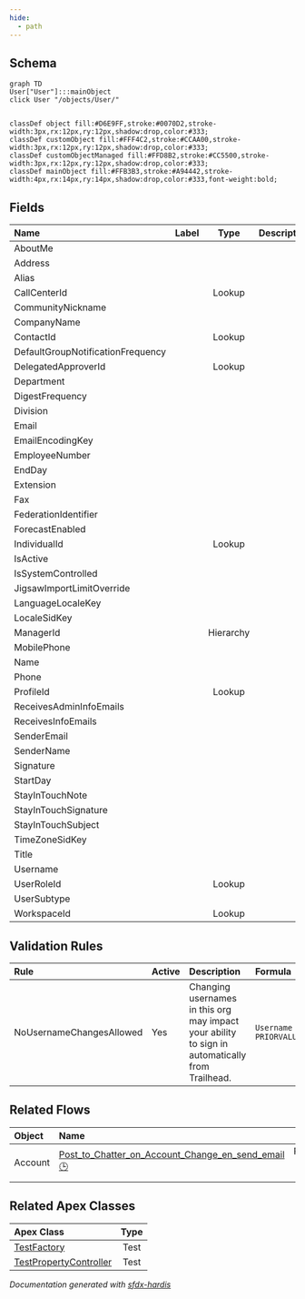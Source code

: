 ```yaml
---
hide:
  - path
---
```



## Schema

```mermaid
graph TD
User["User"]:::mainObject
click User "/objects/User/"


classDef object fill:#D6E9FF,stroke:#0070D2,stroke-width:3px,rx:12px,ry:12px,shadow:drop,color:#333;
classDef customObject fill:#FFF4C2,stroke:#CCAA00,stroke-width:3px,rx:12px,ry:12px,shadow:drop,color:#333;
classDef customObjectManaged fill:#FFD8B2,stroke:#CC5500,stroke-width:3px,rx:12px,ry:12px,shadow:drop,color:#333;
classDef mainObject fill:#FFB3B3,stroke:#A94442,stroke-width:4px,rx:14px,ry:14px,shadow:drop,color:#333,font-weight:bold;

```


<!-- Object description -->

## Fields

| Name      | Label | Type | Description |
| :-------- | :---- | :--: | :---------- | 
| AboutMe |  |  | <!-- --> |
| Address |  |  | <!-- --> |
| Alias |  |  | <!-- --> |
| CallCenterId |  | Lookup | <!-- --> |
| CommunityNickname |  |  | <!-- --> |
| CompanyName |  |  | <!-- --> |
| ContactId |  | Lookup | <!-- --> |
| DefaultGroupNotificationFrequency |  |  | <!-- --> |
| DelegatedApproverId |  | Lookup | <!-- --> |
| Department |  |  | <!-- --> |
| DigestFrequency |  |  | <!-- --> |
| Division |  |  | <!-- --> |
| Email |  |  | <!-- --> |
| EmailEncodingKey |  |  | <!-- --> |
| EmployeeNumber |  |  | <!-- --> |
| EndDay |  |  | <!-- --> |
| Extension |  |  | <!-- --> |
| Fax |  |  | <!-- --> |
| FederationIdentifier |  |  | <!-- --> |
| ForecastEnabled |  |  | <!-- --> |
| IndividualId |  | Lookup | <!-- --> |
| IsActive |  |  | <!-- --> |
| IsSystemControlled |  |  | <!-- --> |
| JigsawImportLimitOverride |  |  | <!-- --> |
| LanguageLocaleKey |  |  | <!-- --> |
| LocaleSidKey |  |  | <!-- --> |
| ManagerId |  | Hierarchy | <!-- --> |
| MobilePhone |  |  | <!-- --> |
| Name |  |  | <!-- --> |
| Phone |  |  | <!-- --> |
| ProfileId |  | Lookup | <!-- --> |
| ReceivesAdminInfoEmails |  |  | <!-- --> |
| ReceivesInfoEmails |  |  | <!-- --> |
| SenderEmail |  |  | <!-- --> |
| SenderName |  |  | <!-- --> |
| Signature |  |  | <!-- --> |
| StartDay |  |  | <!-- --> |
| StayInTouchNote |  |  | <!-- --> |
| StayInTouchSignature |  |  | <!-- --> |
| StayInTouchSubject |  |  | <!-- --> |
| TimeZoneSidKey |  |  | <!-- --> |
| Title |  |  | <!-- --> |
| Username |  |  | <!-- --> |
| UserRoleId |  | Lookup | <!-- --> |
| UserSubtype |  |  | <!-- --> |
| WorkspaceId |  | Lookup | <!-- --> |

## Validation Rules

| Rule      | Active | Description | Formula |
| :-------- | :---- | :---------- | :------ |
| NoUsernameChangesAllowed | Yes | Changing usernames in this org may impact your ability to sign in automatically from Trailhead. | `Username != PRIORVALUE(Username)` |


## Related Flows

| Object | Name      | Type | Description |
| :----  | :-------- | :--: | :---------- | 
| Account | [Post_to_Chatter_on_Account_Change_en_send_email](../flows/Post_to_Chatter_on_Account_Change_en_send_email.md) [🕒](../flows/Post_to_Chatter_on_Account_Change_en_send_email-history.md) |  Record After Save | <!-- --> |


## Related Apex Classes

| Apex Class | Type |
| :----      | :--: | 
| [TestFactory](../apex/TestFactory.md) | Test |
| [TestPropertyController](../apex/TestPropertyController.md) | Test |




_Documentation generated with [sfdx-hardis](https://sfdx-hardis.cloudity.com)_

